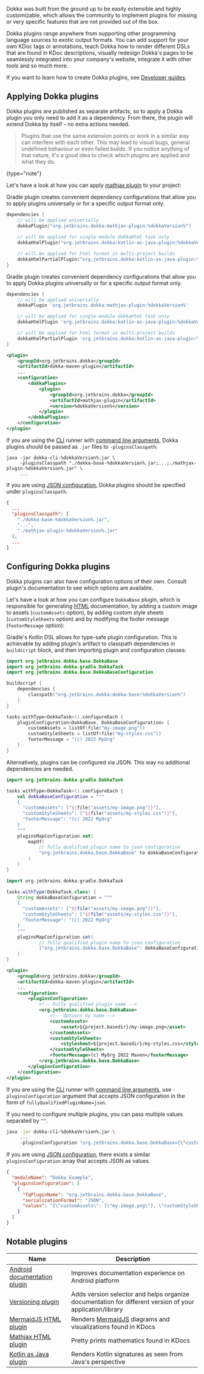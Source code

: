 [//]: # (title: Dokka plugins)

Dokka was built from the ground up to be easily extensible and highly customizable, which allows the community
to implement plugins for missing or very specific features that are not provided out of the box.

Dokka plugins range anywhere from supporting other programming language sources to exotic output formats. You can add
support for your own KDoc tags or annotations, teach Dokka how to render different DSLs that are found in KDoc
descriptions, visually redesign Dokka's pages to be seamlessly integrated into your company's website, integrate it
with other tools and so much more. 

If you want to learn how to create Dokka plugins, see 
[Developer guides](https://kotlin.github.io/dokka/%dokkaVersion%/developer_guide/introduction/).

## Applying Dokka plugins

Dokka plugins are published as separate artifacts, so to apply a Dokka plugin you only need to add it as a dependency.
From there, the plugin will extend Dokka by itself - no extra actions needed. 

> Plugins that use the same extension points or work in a similar way can interfere with each other.
> This may lead to visual bugs, general undefined behaviour or even failed builds. If you notice anything of that
> nature, it's a good idea to check which plugins are applied and what they do.
> 
{type="note"}

Let's have a look at how you can apply [mathjax plugin](https://github.com/Kotlin/dokka/tree/master/plugins/mathjax)
to your project:

<tabs group="build-script">
<tab title="Kotlin" group-key="kotlin">

Gradle plugin creates convenient dependency configurations that allow you to apply plugins universally or
for a specific output format only.

```kotlin
dependencies {
    // will be applied universally
    dokkaPlugin("org.jetbrains.dokka:mathjax-plugin:%dokkaVersion%")
    
    // will be applied for single-module dokkaHtml task only
    dokkaHtmlPlugin("org.jetbrains.dokka:kotlin-as-java-plugin:%dokkaVersion%")

    // will be applied for html format in multi-project builds
    dokkaHtmlPartialPlugin("org.jetbrains.dokka:kotlin-as-java-plugin:%dokkaVersion%")
}
```

</tab>
<tab title="Groovy" group-key="groovy">

Gradle plugin creates convenient dependency configurations that allow you to apply Dokka plugins universally or
for a specific output format only.

```groovy
dependencies {
    // will be applied universally
    dokkaPlugin 'org.jetbrains.dokka:mathjax-plugin:%dokkaVersion%'

    // will be applied for single-module dokkaHtml task only
    dokkaHtmlPlugin 'org.jetbrains.dokka:kotlin-as-java-plugin:%dokkaVersion%'

    // will be applied for html format in multi-project builds
    dokkaHtmlPartialPlugin 'org.jetbrains.dokka:kotlin-as-java-plugin:%dokkaVersion%'
}
```

</tab>
<tab title="Maven" group-key="mvn">

```xml
<plugin>
    <groupId>org.jetbrains.dokka</groupId>
    <artifactId>dokka-maven-plugin</artifactId>
    ...
    <configuration>
        <dokkaPlugins>
            <plugin>
                <groupId>org.jetbrains.dokka</groupId>
                <artifactId>mathjax-plugin</artifactId>
                <version>%dokkaVersion%</version>
            </plugin>
        </dokkaPlugins>
    </configuration>
</plugin>
```

</tab>
<tab title="CLI" group-key="cli">

If you are using the [CLI](cli.md) runner with [command line arguments](cli.md#running-with-command-line-arguments), 
Dokka plugins should be passed as `.jar` files to `-pluginsClasspath`:

```Shell
java -jar dokka-cli-%dokkaVersion%.jar \
     -pluginsClasspath "./dokka-base-%dokkaVersion%.jar;...;./mathjax-plugin-%dokkaVersion%.jar" \
     ...
```

If you are using [JSON configuration](cli.md#running-with-json-configuration), Dokka plugins should be specified under 
`pluginsClasspath`.

```json
{
  ...
  "pluginsClasspath": [
    "./dokka-base-%dokkaVersion%.jar",
    "...",
    "./mathjax-plugin-%dokkaVersion%.jar"
  ],
  ...
}
```

</tab>
</tabs>

## Configuring Dokka plugins

Dokka plugins can also have configuration options of their own. Consult plugin's documentation to see which
options are available.

Let's have a look at how you can configure `DokkaBase` plugin, which is responsible for generating [HTML](html.md) 
documentation, by adding a custom image to assets (`customAssets` option), by adding custom style sheets 
(`customStyleSheets` option) and by modifying the footer message (`footerMessage` option):

<tabs group="build-script">
<tab title="Kotlin" group-key="kotlin">

Gradle's Kotlin DSL allows for type-safe plugin configuration. This is achievable by adding plugin's artifact to classpath
dependencies in `buildscript` block, and then importing plugin and configuration classes:

```kotlin
import org.jetbrains.dokka.base.DokkaBase
import org.jetbrains.dokka.gradle.DokkaTask
import org.jetbrains.dokka.base.DokkaBaseConfiguration

buildscript {
    dependencies {
        classpath("org.jetbrains.dokka:dokka-base:%dokkaVersion%")
    }
}

tasks.withType<DokkaTask>().configureEach {
    pluginConfiguration<DokkaBase, DokkaBaseConfiguration> {
        customAssets = listOf(file("my-image.png"))
        customStyleSheets = listOf(file("my-styles.css"))
        footerMessage = "(c) 2022 MyOrg"
    }
}
```

Alternatively, plugins can be configured via JSON. This way no additional dependencies are needed.

```kotlin
import org.jetbrains.dokka.gradle.DokkaTask

tasks.withType<DokkaTask>().configureEach {
    val dokkaBaseConfiguration = """
    {
      "customAssets": ["${file("assets/my-image.png")}"],
      "customStyleSheets": ["${file("assets/my-styles.css")}"],
      "footerMessage": "(c) 2022 MyOrg"
    }
    """
    pluginsMapConfiguration.set(
        mapOf(
            // fully qualified plugin name to json configuration
            "org.jetbrains.dokka.base.DokkaBase" to dokkaBaseConfiguration
        )
    )
}
```

</tab>
<tab title="Groovy" group-key="groovy">

```groovy
import org.jetbrains.dokka.gradle.DokkaTask

tasks.withType(DokkaTask.class) {
    String dokkaBaseConfiguration = """
    {
      "customAssets": ["${file("assets/my-image.png")}"],
      "customStyleSheets": ["${file("assets/my-styles.css")}"],
      "footerMessage": "(c) 2022 MyOrg"
    }
    """
    pluginsMapConfiguration.set(
            // fully qualified plugin name to json configuration
            ["org.jetbrains.dokka.base.DokkaBase": dokkaBaseConfiguration]
    )
}
```

</tab>
<tab title="Maven" group-key="mvn">

```xml
<plugin>
    <groupId>org.jetbrains.dokka</groupId>
    <artifactId>dokka-maven-plugin</artifactId>
    ...
    <configuration>
        <pluginsConfiguration>
            <!-- Fully qualified plugin name -->
            <org.jetbrains.dokka.base.DokkaBase>
                <!-- Options by name -->
                <customAssets>
                    <asset>${project.basedir}/my-image.png</asset>
                </customAssets>
                <customStyleSheets>
                    <stylesheet>${project.basedir}/my-styles.css</stylesheet>
                </customStyleSheets>
                <footerMessage>(c) MyOrg 2022 Maven</footerMessage>
            </org.jetbrains.dokka.base.DokkaBase>
        </pluginsConfiguration>
    </configuration>
</plugin>
```

</tab>
<tab title="CLI" group-key="cli">

If you are using the [CLI](cli.md) runner with [command line arguments](cli.md#running-with-command-line-arguments),
use `-pluginsConfiguration` argument that accepts JSON configuration in the form of `fullyQualifiedPluginName=json`. 

If you need to configure multiple plugins, you can pass multiple values separated by `^^`.

```Bash
java -jar dokka-cli-%dokkaVersion%.jar \
     ...
     -pluginsConfiguration "org.jetbrains.dokka.base.DokkaBase={\"customAssets\": [\"my-image.png\"], \"customStyleSheets\": [\"my-styles.css\"], \"footerMessage\": \"(c) 2022 MyOrg CLI\"}"
```

If you are using [JSON configuration](cli.md#running-with-json-configuration), there exists a similar 
`pluginsConfiguration` array that accepts JSON as values.

```json
{
  "moduleName": "Dokka Example",
  "pluginsConfiguration": [
    {
      "fqPluginName": "org.jetbrains.dokka.base.DokkaBase",
      "serializationFormat": "JSON",
      "values": "{\"customAssets\": [\"my-image.png\"], \"customStyleSheets\": [\"my-styles.css\"], \"footerMessage\": \"(c) 2022 MyOrg\"}"
    }
  ]
}
```

</tab>
</tabs>

## Notable plugins

| **Name**                                                                                                  | **Description**                                                                                          |
|-----------------------------------------------------------------------------------------------------------|----------------------------------------------------------------------------------------------------------|
| [Android documentation plugin](https://github.com/Kotlin/dokka/tree/master/plugins/android-documentation) | Improves documentation experience on Android platform                                                    |
| [Versioning plugin](versioning.md)                                                                        | Adds version selector and helps organize documentation for different version of your application/library |
| [MermaidJS HTML plugin](https://github.com/glureau/dokka-mermaid)                                         | Renders [MermaidJS](https://mermaid-js.github.io/mermaid/#/) diagrams and visualizations found in KDocs  |
| [Mathjax HTML plugin](https://github.com/Kotlin/dokka/tree/master/plugins/mathjax)                        | Pretty prints mathematics found in KDocs                                                                 |
| [Kotlin as Java plugin](https://github.com/Kotlin/dokka/tree/master/plugins/kotlin-as-java)               | Renders Kotlin signatures as seen from Java's perspective                                                |
